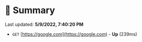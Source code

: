 # 📖 Summary
Last updated: **5/9/2022, 7:40:20 PM**

- `GET` [https://google.com](https://google.com) - **Up** (239ms)
